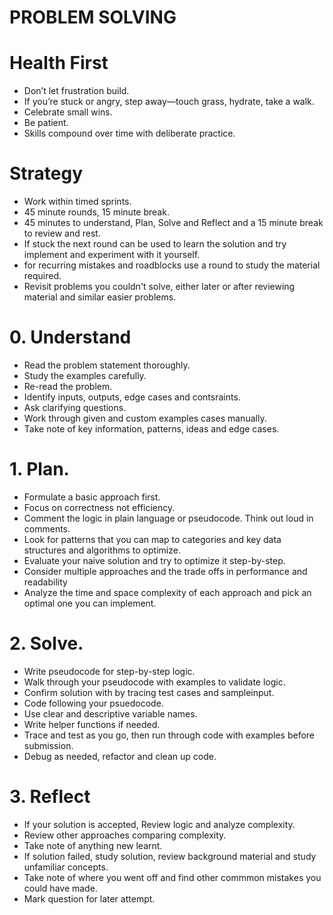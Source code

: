 # PROBLEM SOLVING

# Health First

* Don’t let frustration build.
* If you’re stuck or angry, step away—touch grass, hydrate, take a walk.
* Celebrate small wins.
* Be patient.
* Skills compound over time with deliberate practice.

# Strategy

* Work within timed sprints.
* 45 minute rounds, 15 minute break.
* 45 minutes to understand, Plan, Solve and Reflect and a 15 minute break to review and rest.
* If stuck the next round can be used to learn the solution and try implement and experiment with it yourself.
* for recurring mistakes and roadblocks use a round to study the material required.
* Revisit problems you couldn't solve, either later or after reviewing material and similar easier problems.

# 0. Understand

* Read the problem statement thoroughly.
* Study the examples carefully.
* Re-read the problem.
* Identify inputs, outputs, edge cases and contsraints.
* Ask clarifying questions.
* Work through given and custom examples cases manually.
* Take note of key information, patterns, ideas and edge cases. 

# 1. Plan.

* Formulate a basic approach first.
* Focus on correctness not efficiency.
* Comment the logic in plain language or pseudocode. Think out loud in comments.
* Look for patterns that you can map to categories and key data structures and algorithms to optimize.
* Evaluate your naive solution and try to optimize it step-by-step.
* Consider multiple approaches and the trade offs in performance and readability 
* Analyze the time and space complexity of each approach and pick an optimal one you can implement.

# 2. Solve.

* Write pseudocode for step-by-step logic.
* Walk through your pseudocode with examples to validate logic.
* Confirm solution with by tracing test cases and sampleinput.
* Code following your psuedocode.
* Use clear and descriptive variable names.
* Write helper functions if needed.
* Trace and test as you go, then run through code with examples before submission.
* Debug as needed, refactor and clean up code.

# 3. Reflect

* If your solution is accepted, Review logic and analyze complexity.
* Review other approaches comparing complexity.
* Take note of anything new learnt.
* If solution failed, study solution, review background material and study unfamiliar concepts.
* Take note of where you went off and find other commmon mistakes you could have made.
* Mark question for later attempt.
